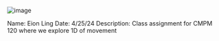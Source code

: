 ![image](https://github.com/eiling12/Game-2-a-Gallery-shooter-design/assets/167204559/2f130f6c-8964-4f1a-8f8c-38a154226de0)

Name: Eion Ling
Date: 4/25/24
Description: Class assignment for CMPM 120 where we explore 1D of movement
